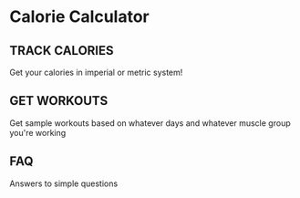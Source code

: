 # Calorie Calculator

## TRACK CALORIES
Get your calories in imperial or metric system!
## GET WORKOUTS
Get sample workouts based on whatever days and whatever muscle group you're working
## FAQ
Answers to simple questions 
